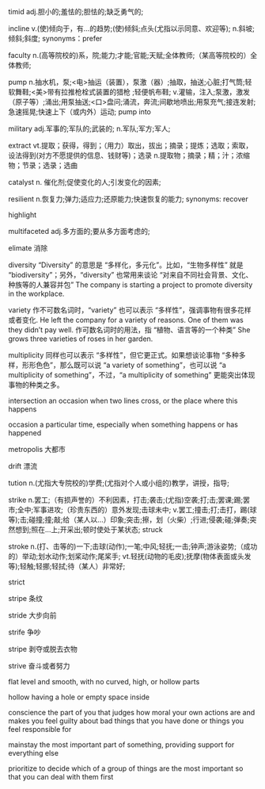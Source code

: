 timid
adj.胆小的;羞怯的;胆怯的;缺乏勇气的;

incline
v.(使)倾向于，有…的趋势;(使)倾斜;点头(尤指以示同意、欢迎等);
n.斜坡;倾斜;斜度;
synonyms：prefer

faculty
n.(高等院校的)系，院;能力;才能;官能;天赋;全体教师;（某高等院校的）全体教师;

pump
n.抽水机，泵;<电>抽运（装置），泵激（器）;抽取，抽送;心脏;打气筒;轻软舞鞋;<美>带有拉推枪栓式装置的猎枪 ;轻便帆布鞋;
v.灌输，注入;泵激，激发（原子等）;涌出;用泵抽送;<口>盘问;涌流，奔流;间歇地喷出;用泵充气;接连发射;急速摇晃;快速上下（或内外）运动;
pump into

military
adj.军事的;军队的;武装的;
n.军队;军方;军人;

extract
vt.提取；获得，得到；（用力）取出，拔出；摘录；提炼；选取；索取，设法得到(对方不愿提供的信息、钱财等)；选录
n.提取物；摘录；精；汁；浓缩物；节录；选录；选曲

catalyst
n.
催化剂;促使变化的人;引发变化的因素;

resilient
n.恢复力;弹力;适应力;还原能力;快速恢复的能力;
synonyms: recover

highlight

multifaceted
adj.多方面的;要从多方面考虑的;

elimate
消除

diversity
“Diversity” 的意思是 “多样化，多元化”。比如，“生物多样性” 就是 “biodiversity”；另外，“diversity” 也常用来谈论 “对来自不同社会背景、文化、种族等的人兼容并包”
The company is starting a project to promote diversity in the workplace.

variety
作不可数名词时，“variety” 也可以表示 “多样性”，强调事物有很多花样或者变化.
He left the company for a variety of reasons. One of them was they didn’t pay well.
作可数名词时的用法，指 “植物、语言等的一个种类”
She grows three varieties of roses in her garden.

multiplicity
同样也可以表示 “多样性”，但它更正式。如果想谈论事物 “多种多样，形形色色”，那么既可以说 “a variety of something”，也可以说 “a multiplicity of something”，不过，“a multiplicity of something” 更能突出体现事物的种类之多。

intersection
an occasion when two lines cross, or the place where this happens

occasion
a particular time, especially when something happens or has happened

metropolis
大都市

drift
漂流

tution
n.(尤指大专院校的)学费;(尤指对个人或小组的)教学，讲授，指导;

strike
n.罢工;（有损声誉的）不利因素，打击;袭击;(尤指)空袭;打;击;罢课;踢;罢市;全中;军事进攻;（珍贵东西的）意外发现;击球未中;
v.罢工;撞击;打;击打，踢(球等);击;碰撞;撞;敲;给（某人以…）印象;突击;擦，划（火柴）;行进;侵袭;碰;弹奏;突然想到;照在…上;开采出;顿时使处于某状态;
struck

stroke
n.(打、击等的)一下;击球(动作);一笔;中风;轻抚;一击;钟声;游泳姿势;（成功的）举动;划水动作;划桨动作;尾桨手;
vt.轻抚(动物的毛皮);抚摩(物体表面或头发等);轻触;轻挪;轻拭;待（某人）非常好;

strict

stripe
条纹

stride
大步向前

strife
争吵

stripe
剥夺或脱去衣物

strive
奋斗或者努力

flat
level and smooth, with no curved, high, or hollow parts

hollow
having a hole or empty space inside

conscience
the part of you that judges how moral your own actions are and makes you feel guilty about bad things that you have done or things you feel responsible for

mainstay
the most important part of something, providing support for everything else

prioritize
to decide which of a group of things are the most important so that you can deal with them first

